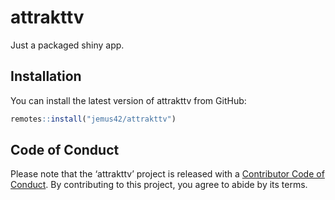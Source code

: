 
<!-- README.md is generated from README.Rmd. Please edit that file -->

# attrakttv

<!-- badges: start -->

<!-- badges: end -->

Just a packaged shiny app.

## Installation

You can install the latest version of attrakttv from GitHub:

``` r
remotes::install("jemus42/attrakttv")
```

## Code of Conduct

Please note that the ‘attrakttv’ project is released with a [Contributor
Code of Conduct](CODE_OF_CONDUCT.md). By contributing to this project,
you agree to abide by its terms.
